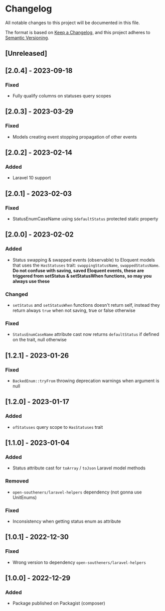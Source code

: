 # Changelog

All notable changes to this project will be documented in this file.

The format is based on [Keep a Changelog](https://keepachangelog.com/en/1.0.0/),
and this project adheres to [Semantic Versioning](https://semver.org/spec/v2.0.0.html).

## [Unreleased]

## [2.0.4] - 2023-09-18

### Fixed

- Fully qualify columns on statuses query scopes

## [2.0.3] - 2023-03-29

### Fixed

- Models creating event stopping propagation of other events

## [2.0.2] - 2023-02-14

### Added

- Laravel 10 support

## [2.0.1] - 2023-02-03

### Fixed

- StatusEnumCaseName using `$defaultStatus` protected static property

## [2.0.0] - 2023-02-02

### Added

- Status swapping & swapped events (observable) to Eloquent models that uses the `HasStatuses` trait: `swappingStatusName`, `swappedStatusName`. **Do not confuse with saving, saved Eloquent events, these are triggered from setStatus & setStatusWhen functions, so may you always use these**

### Changed

- `setStatus` and `setStatusWhen` functions doesn't return self, instead they return always `true` when not saving, true or false otherwise

### Fixed

- `StatusEnumCaseName` attribute cast now returns `defaultStatus` if defined on the trait, null otherwise

## [1.2.1] - 2023-01-26

### Fixed

- `BackedEnum::tryFrom` throwing deprecation warnings when argument is null

## [1.2.0] - 2023-01-17

### Added

- `ofStatuses` query scope to `HasStatuses` trait

## [1.1.0] - 2023-01-04

### Added

- Status attribute cast for `toArray` / `toJson` Laravel model methods

### Removed

- `open-southeners/laravel-helpers` dependency (not gonna use UnitEnums)

### Fixed

- Inconsistency when getting status enum as attribute

## [1.0.1] - 2022-12-30

### Fixed

- Wrong version to dependency `open-southeners/laravel-helpers`

## [1.0.0] - 2022-12-29

### Added

- Package published on Packagist (composer)
